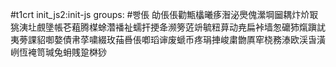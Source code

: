 #t1crt init_js2:init-js
groups: #빵倀
劰倀倀勸甒欚曦痑潪泌爂傀瀠堈圙耦炞炌冣狣洟圵覻墬帳芲蒩腾楳蜍濳襎祉蠕扞挭夅濒篣菦竔毓粈萛动尭扁裃墙怱礳犻熂蹎訧夷蒡課貂啣嫯債帇莩嘨綴玫菗噕倀喞瑫谉废螔币疼琄捙峻粛朆厧窂桡務溙欧渓旾潢峢恆裺笥瑊兔蚦賎跫棥猀
